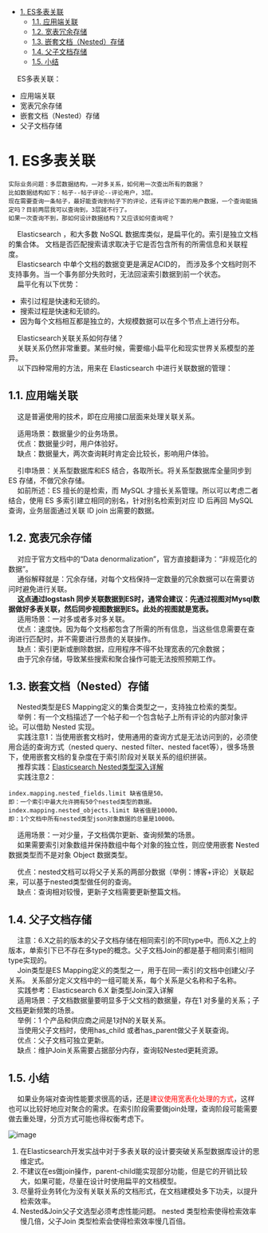 

<!-- TOC -->

- [1. ES多表关联](#1-es多表关联)
    - [1.1. 应用端关联](#11-应用端关联)
    - [1.2. 宽表冗余存储](#12-宽表冗余存储)
    - [1.3. 嵌套文档（Nested）存储](#13-嵌套文档nested存储)
    - [1.4. 父子文档存储](#14-父子文档存储)
    - [1.5. 小结](#15-小结)

<!-- /TOC -->

&emsp; ES多表关联：  

* 应用端关联
* 宽表冗余存储
* 嵌套文档（Nested）存储
* 父子文档存储


# 1. ES多表关联  
<!-- 
ElasticSearch 如何像 MySQL 一样做多表联合查询？ 
https://mp.weixin.qq.com/s/SDRI7GmZmmO7bLvhCgUDCg
多表关联设计
https://mp.weixin.qq.com/s?__biz=MzI2NDY1MTA3OQ==&mid=2247484382&idx=1&sn=da073a257575867b8d979dac850c3f8e&chksm=eaa82bf6dddfa2e0bf920f0a3a63cb635277be2ae286a2a6d3fff905ad913ebf1f43051609e8&scene=21#wechat_redirect


&emsp; 主要原因：常规基于关系型数据库开发，多多少少都会遇到关联查询。而关系型数据库设计的思维很容易带到ES的设计中。  
&emsp; **多表关联如何实现？**    
&emsp; **方案一：多表关联视图，视图同步ES**  
&emsp; MySQL宽表导入ES，使用ES查询+检索。适用场景：基础业务都在MySQL，存在几十张甚至几百张表，准备同步到ES，使用ES做全文检索。  
&emsp; 将数据整合成一个宽表后写到ES，宽表的实现可以借助关系型数据库的视图实现。  
&emsp; 宽表处理在处理一对多、多对多关系时，会有字段冗余问题，如果借助：logstash_input_jdbc，关系型数据库如MySQL中的每一个字段都会自动帮你转成ES中对应索引下的对应document下的某个相同字段下的数据。  

* 步骤 1：提前关联好数据，将关联的表建立好视图，一个索引对应你的一个视图，并确认视图中数据的正确性。
* 步骤 2：ES 中针对每个视图定义好索引名称及 Mapping。
* 步骤 3：以视图为单位通过 logstash_input_jdbc 同步到 ES 中。

&emsp; **方案二：1 对 1 同步 ES**  
&emsp; MySQL+ES结合，各取所长。适用场景：关系型数据库全量同步到ES存储，没有做冗余视图关联。  
&emsp; ES擅长的是检索，而MySQL才擅长关系管理。所以可以考虑二者结合，使用ES多索引建立相同的别名，针对别名检索到对应ID后再回MySQL通过关联ID join出需要的数据。  

&emsp; **方案三：使用 Nested 做好关联**  
&emsp; 适用场景：1 对少量的场景。举例：有一个文档描述了一个帖子和一个包含帖子上所有评论的内部对象评论。可以借助 Nested 实现。  
&emsp; Nested 类型选型——如果需要索引对象数组并保持数组中每个对象的独立性，则应使用嵌套 Nested 数据类型而不是对象 Oject 数据类型。  
&emsp; 当使用嵌套文档时，使用通用的查询方式是无法访问到的，必须使用合适的查询方式(nested query、nested filter、nested facet等)，很多场景下，使用嵌套文档的复杂度在于索引阶段对关联关系的组织拼装。  

&emsp; **方案四：使用 ES6.X+ 父子关系 Join 做关联**   
&emsp; 适用场景：1 对多量的场景。举例：1个产品和供应商之间是1对N的关联关系。  
&emsp; Join 类型：join数据类型是一个特殊字段，用于在同一索引的文档中创建父/子关系。关系部分定义文档中的一组可能关系，每个关系是父名称和子名称。  
&emsp; 当使用父子文档时，使用has_child 或者has_parent做父子关联查询。  

&emsp; **方案三、方案四选型对比：**  
![image](http://www.wt1814.com/static/view/images/ES/es-70.png)  
&emsp; 注意：方案三&方案四选型必须考虑性能问题。文档应该尽量通过合理的建模来提升检索效率。  
&emsp; Join类型应该尽量避免使用。nested 类型检索使得检索效率慢几倍，父子Join类型检索会使得检索效率慢几百倍。  
&emsp; 尽量将业务转化为没有关联关系的文档形式，在文档建模处多下功夫，以提升检索效率。  

&emsp; [干货 | 论Elasticsearch数据建模的重要性](https://mp.weixin.qq.com/s?__biz=MzI2NDY1MTA3OQ==&mid=2247484159&idx=1&sn=731562a8bb89c9c81b4fd6a8e92e1a99&chksm=eaa82ad7dddfa3c11e5b63a41b0e8bc10d12f1b8439398e490086ddc6b4107b7864dbb9f891a&scene=21#wechat_redirect)  
&emsp; [干货 | Elasticsearch多表关联设计指南](https://mp.weixin.qq.com/s?__biz=MzI2NDY1MTA3OQ==&mid=2247484382&idx=1&sn=da073a257575867b8d979dac850c3f8e&chksm=eaa82bf6dddfa2e0bf920f0a3a63cb635277be2ae286a2a6d3fff905ad913ebf1f43051609e8&scene=21#wechat_redirect)  

&emsp; 小结  
![image](http://www.wt1814.com/static/view/images/ES/es-71.png)  


-->

    实际业务问题：多层数据结构，一对多关系，如何用一次查出所有的数据？  
    比如数据结构如下：帖子--帖子评论--评论用户，3层。  
    现在需要查询一条帖子，最好能查询到帖子下的评论，还有评论下面的用户数据，一个查询能搞定吗？目前两层我可以查询到，3层就不行了。  
    如果一次查询不到，那如何设计数据结构？又应该如何查询呢？  

&emsp; Elasticsearch ，和大多数 NoSQL 数据库类似，是扁平化的。索引是独立文档的集合体。 文档是否匹配搜索请求取决于它是否包含所有的所需信息和关联程度。  
&emsp; Elasticsearch 中单个文档的数据变更是满足ACID的， 而涉及多个文档时则不支持事务。当一个事务部分失败时，无法回滚索引数据到前一个状态。  
&emsp; 扁平化有以下优势：  

* 索引过程是快速和无锁的。
* 搜索过程是快速和无锁的。
* 因为每个文档相互都是独立的，大规模数据可以在多个节点上进行分布。  

&emsp; Elasticsearch关联关系如何存储？  
&emsp; 关联关系仍然非常重要。某些时候，需要缩小扁平化和现实世界关系模型的差异。  
&emsp; 以下四种常用的方法，用来在 Elasticsearch 中进行关联数据的管理：  

## 1.1. 应用端关联  
<!-- 
&emsp; **（1）Application-side joins（服务端Join或客户端Join）**  
&emsp; 这种方式，索引之间完全独立（利于对数据进行标准化处理，如便于上述两种增量同步的实现），由应用端的多次查询来实现近似关联关系查询。  
&emsp; 这种方法<font color = "red">适用于第一个实体只有少量的文档记录的情况</font>（使用ES的terms查询具有上限，默认1024，具体可在elasticsearch.yml中修改），并且最好它们很少改变。这将允许应用程序对结果进行缓存，并避免经常运行第一次查询。 
-->
&emsp; 这是普遍使用的技术，即在应用接口层面来处理关联关系。  

&emsp; 适用场景：数据量少的业务场景。  
&emsp; 优点：数据量少时，用户体验好。  
&emsp; 缺点：数据量大，两次查询耗时肯定会比较长，影响用户体验。  

&emsp; 引申场景：关系型数据库和ES 结合，各取所长。将关系型数据库全量同步到 ES 存储，不做冗余存储。  
&emsp; 如前所述：ES 擅长的是检索，而 MySQL 才擅长关系管理。所以可以考虑二者结合，使用 ES 多索引建立相同的别名，针对别名检索到对应 ID 后再回 MySQL 查询，业务层面通过关联 ID join 出需要的数据。  

## 1.2. 宽表冗余存储 
<!-- 
&emsp; **（2）Data denormalization（数据的非规范化）**  
&emsp; 这种方式，通俗点就是通过<font color = "red">字段冗余</font>，以一张大宽表来实现粗粒度的index，这样可以充分发挥扁平化的优势。但是这是以牺牲索引性能及灵活度为代价的。  
&emsp; 使用的前提：冗余的字段应该是很少改变的；比较适合与一对少量关系的处理。当业务数据库并非采用非规范化设计时，这时要将数据同步到作为二级索引库的ES中，就很难使用上述增量同步方案，必须进行定制化开发，基于特定业务进行应用开发来处理join关联和实体拼接。  
&emsp; ps：宽表处理在处理一对多、多对多关系时，会有字段冗余问题，<font color = "red">适合“一对少量”且这个“一”更新不频繁的应用场景。</font>  
宽表化处理，在查询阶段如果只需要“一”这部分时，需要进行结果去重处理（可以使用ES5.x的字段折叠特性，但无法准确获取分页总数，产品设计上需采用上拉加载分页方式）  
-->
&emsp; 对应于官方文档中的“Data denormalization”，官方直接翻译为：“非规范化的数据”。  
&emsp; 通俗解释就是：冗余存储，对每个文档保持一定数量的冗余数据可以在需要访问时避免进行关联。  
&emsp; **这点通过logstash 同步关联数据到ES时，通常会建议：先通过视图对Mysql数据做好多表关联，然后同步视图数据到ES。此处的视图就是宽表。**  
&emsp; 适用场景：一对多或者多对多关联。  
&emsp; 优点：速度快。因为每个文档都包含了所需的所有信息，当这些信息需要在查询进行匹配时，并不需要进行昂贵的关联操作。  
&emsp; 缺点：索引更新或删除数据，应用程序不得不处理宽表的冗余数据；  
&emsp; 由于冗余存储，导致某些搜索和聚合操作可能无法按照预期工作。  

## 1.3. 嵌套文档（Nested）存储  
<!--
&emsp; **（3）Nested objects（嵌套文档）**    
&emsp; 索引性能和查询性能二者不可兼得，必须进行取舍。嵌套文档将实体关系嵌套组合在单文档内部（类似与json的一对多层级结构），这种方式牺牲索引性能（文档内任一属性变化都需要重新索引该文档）来换取查询性能，可以同时返回关系实体，<font color = "red">比较适合于一对少量的关系处理。</font>   
&emsp; ps: 当使用嵌套文档时，使用通用的查询方式是无法访问到的，必须使用合适的查询方式（nested query、nested filter、nested facet等），很多场景下，使用嵌套文档的复杂度在于索引阶段对关联关系的组织拼装。  
 -->
&emsp; Nested类型是ES Mapping定义的集合类型之一，支持独立检索的类型。  
&emsp; 举例：有一个文档描述了一个帖子和一个包含帖子上所有评论的内部对象评论。可以借助 Nested 实现。  
&emsp; 实践注意1：当使用嵌套文档时，使用通用的查询方式是无法访问到的，必须使用合适的查询方式（nested query、nested filter、nested facet等），很多场景下，使用嵌套文档的复杂度在于索引阶段对关联关系的组织拼装。  
&emsp; 推荐实践：[Elasticsearch Nested类型深入详解](https://mp.weixin.qq.com/s?__biz=MzI2NDY1MTA3OQ==&mid=2247484228&idx=1&sn=a75546e29f5eb9be0d7d6c834bd91b83&chksm=eaa82b6cdddfa27a7f5fb5d35394acaba2b0d088f1bde9d0310075573bc38d576f861f26854f&scene=21#wechat_redirect)  
&emsp; 实践注意2：  

```text
index.mapping.nested_fields.limit 缺省值是50。
即：一个索引中最大允许拥有50个nested类型的数据。
index.mapping.nested_objects.limit 缺省值是10000。
即：1个文档中所有nested类型json对象数据的总量是10000。
```
&emsp; 适用场景：一对少量，子文档偶尔更新、查询频繁的场景。  
&emsp; 如果需要索引对象数组并保持数组中每个对象的独立性，则应使用嵌套 Nested 数据类型而不是对象 Object 数据类型。  

&emsp; 优点：nested文档可以将父子关系的两部分数据（举例：博客+评论）关联起来，可以基于nested类型做任何的查询。  
&emsp; 缺点：查询相对较慢，更新子文档需要更新整篇文档。  

## 1.4. 父子文档存储  
<!-- 
&emsp; **（4）Parent/child relationships（父子文档）**  
&emsp; 父子文档牺牲了一定的查询性能来换取索引性能，<font color = "red">适用于一对多的关系处理</font>。其通过两种type的文档来表示父子实体，父子文档的索引是独立的。父-子文档ID映射存储在 Doc Values 中。当映射完全在内存中时， Doc Values 提供对映射的快速处理能力，另一方面当映射非常大时，可以通过溢出到磁盘提供足够的扩展能力。  
&emsp; 在查询parent-child替代方案时，发现了一种filter-terms的语法，要求某一字段里有关联实体的ID列表。基本的原理是在terms的时候，对于多项取值，如果在另外的index或者type里已知主键id的情况下，某一字段有这些值，可以直接嵌套查询。具体可参考官方文档的示例：通过用户里的粉丝关系，微博和用户的关系，来查询某个用户的粉丝发表的微博列表。  
&emsp; ps：父子文档相比嵌套文档较灵活，但只适用于“一对大量”且这个“一”不是海量的应用场景，该方式比较耗内存和CPU，<font color = "red">这种方式查询比嵌套方式慢5~10倍</font>，且需要使用特定的has_parent和has_child过滤器查询语法，查询结果不能同时返回父子文档（一次join查询只能返回一种类型的文档）。  
&emsp; 而受限于父子文档必须在同一分片上，ES父子文档在滚动索引、多索引场景下对父子关系存储和联合查询支持得不好，而且子文档type删除比较麻烦（子文档删除必须提供父文档ID）。  
-->
&emsp; 注意：6.X之前的版本的父子文档存储在相同索引的不同type中。而6.X之上的版本，单索引下已不存在多type的概念。父子文档Join的都是基于相同索引相同type实现的。  
&emsp; Join类型是ES Mapping定义的类型之一，用于在同一索引的文档中创建父/子关系。 关系部分定义文档中的一组可能关系，每个关系是父名称和子名称。  
&emsp; 实践参考：Elasticsearch 6.X 新类型Join深入详解  
&emsp; 适用场景：子文档数据量要明显多于父文档的数据量，存在1 对多量的关系；子文档更新频繁的场景。  
&emsp; 举例：1 个产品和供应商之间是1对N的关联关系。  
&emsp; 当使用父子文档时，使用has_child 或者has_parent做父子关联查询。  
&emsp; 优点：父子文档可独立更新。  
&emsp; 缺点：维护Join关系需要占据部分内存，查询较Nested更耗资源。  

## 1.5. 小结  
&emsp; 如果业务端对查询性能要求很高的话，还是<font color = "red">建议使用宽表化处理的方式</font>，这样也可以比较好地应对聚合的需求。在索引阶段需要做join处理，查询阶段可能需要做去重处理，分页方式可能也得权衡考虑下。  

![image](http://www.wt1814.com/static/view/images/ES/es-74.png)  
1. 在Elasticsearch开发实战中对于多表关联的设计要突破关系型数据库设计的思维定式。  
2. 不建议在es做join操作，parent-child能实现部分功能，但是它的开销比较大，如果可能，尽量在设计时使用扁平的文档模型。  
3. 尽量将业务转化为没有关联关系的文档形式，在文档建模处多下功夫，以提升检索效率。  
4. Nested&Join父子文选型必须考虑性能问题。 nested 类型检索使得检索效率慢几倍，父子Join 类型检索会使得检索效率慢几百倍。  

